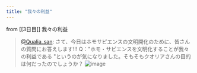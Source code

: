 ```yaml
---
title: "我々の利益"
---
```


from [[3日目]]
我々の利益
> [@Qualia_san](https://twitter.com/Qualia_san/status/1586603735333056514?s=20&t=L8724q_GOoZUvY4nV8i2gg): さて、今日はホモサピエンスの文明開化のために、皆さんの質問にお答えします!!!
> Q："ホモ・サピエンスを文明化することが我々の利益である "というのが気になりました。そもそもクオリアさんの目的は何だったのでしょうか？
> ![image](https://pbs.twimg.com/media/FgS_q_hVEAAgPh5.png)

